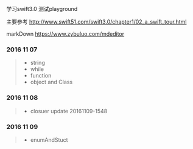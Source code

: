 
学习swift3.0 测试playground

主要参考
http://www.swift51.com/swift3.0/chapter1/02_a_swift_tour.html

markDown
https://www.zybuluo.com/mdeditor

### 2016 11 07
>* string
>* while
>* function
>* object and Class

### 2016 11 08

>* closuer update 20161109-1548

### 2016 11 09

>* enumAndStuct 


